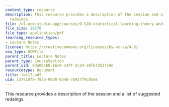 ```yaml
---
content_type: resource
description: This resource provides a description of the session and a list of suggested
  redaings.
file: /ol-ocw-studio-app/courses/9-520-statistical-learning-theory-and-applications-spring-2006/137518f9783b98d863467a917f9c85e8_lec17.pdf
file_size: 18278
file_type: application/pdf
learning_resource_types:
- Lecture Notes
license: https://creativecommons.org/licenses/by-nc-sa/4.0/
ocw_type: OCWFile
parent_title: Lecture Notes
parent_type: CourseSection
parent_uid: 8da084b8-16c9-147f-2c24-36fb7353719e
resourcetype: Document
title: lec17.pdf
uid: 137518f9-783b-98d8-6346-7a917f9c85e8
---
```

This resource provides a description of the session and a list of suggested redaings.